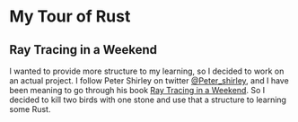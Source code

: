 # My Tour of Rust

## Ray Tracing in a Weekend

I wanted to provide more structure to my learning, so I decided
to work on an actual project.  I follow Peter Shirley on twitter [@Peter_shirley](https://twitter.com/Peter_shirley),
and I have been meaning to go through his book [Ray Tracing in a Weekend](https://github.com/petershirley/raytracinginoneweekend).
So I decided to kill two birds with one stone and use that a structure
to learning some Rust.
